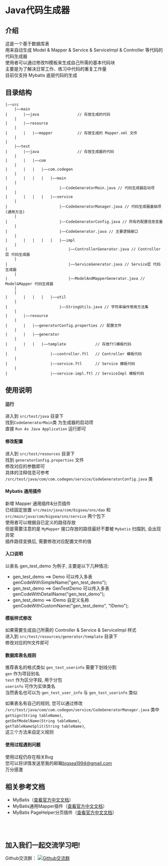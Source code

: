 # Java代码生成器
## 介绍
这是一个基于数据库表<br/>用来自动生成 Model & Mapper & Service & ServiceImpl & Controller 等代码的代码生成器<br/>
使用者可以通过修改ftl模板来生成自己所需的基本代码块<br/>
主要是为了解决日常工作、练习中代码的重复工作量<br/>
目前仅支持 Mybatis 底层代码的生成

## 目录结构
```
|——src	
	|——main                                             
|		|——java					// 存放生成的代码
	|
|		|——resource
	|
|		|	|——mapper			// 存放生成的 Mapper.xml 文件
	|
|
	|——test
|		|——java					// 存放生成器的代码
	|
|		|	|——com
	|
|		|	|	|——com.codegen
	|
|		|	|	|	|——main
	|
|						|——CodeGeneratorMain.java // 代码生成器启动项
	|
|		|	|	|	|——service
	|
|						|——CodeGeneratorManager.java // 代码生成器基础项 (通用方法)
	|
|						|——CodeGeneratorConfig.java // 所有的配置信息变量
	|
|						|——CodeGenerator.java // 主要逻辑接口
	|
|		|	|	|	|	|——impl
	|
|							|——ControllerGenerator.java // Controller层 代码生成器
	|
|							|——ServiceGenerator.java // Service层 代码生成器
	|
|							|——ModelAndMapperGenerator.java // Model&Mapper 代码生成器
	|
	|
|		|	|	|	|——util
	|
|						|——StringUtils.java // 字符串操作常用方法集
	|
|		|——resource
	|
|		|	|——generatorConfig.properties // 配置文件
	|
|		|	|——generator
	|
|		|	|	|——template				// 存放ftl模板代码
	|		
|					|——controller.ftl	// Controller 模板代码
	|		
|					|——service.ftl		// Service 模板代码
	|		
|					|——service-impl.ftl	// ServiceImpl 模板代码
```

## 使用说明
#### 运行
进入到 `src/test/java` 目录下<br />
找到`CodeGeneratorMain`类 为生成器的启动项<br />
直接 `Run As Java Application` 运行即可<br />

#### 修改配置
进入到 `src/test/resources` 目录下<br />
找到 `generatorConfig.properties` 文件<br />
修改对应的参数即可<br />
具体的注释信息可参考 `/src/test/java/com/com.codegen/service/CodeGeneratorConfig.java` 类<br />

#### Mybatis 通用插件
新增 Mapper 通用插件&分页插件<br />
已经固定放置 `src/main/java/com/bigsea/sns/dao` 和 <br />
`src/main/java/com/bigsea/sns/service` 两个包下<br />
使用者可以根据自已定义的路径存放<br/>
但是需要注意的是 `MyMapper` 接口存放的路径最好不要被 `Mybatis` 扫描到, 会出现异常<br />
插件路径变换后, 需要修改对应配置文件的值<br />

#### 入口说明
以表名 gen_test_demo 为例子, 主要是以下几种情况:<br/>
- gen_test_demo ==> Demo 可以传入多表<br/>
genCodeWithSimpleName("gen_test_demo");<br/>
- gen_test_demo ==> GenTestDemo 可以传入多表<br/>
genCodeWithDetailName("gen_test_demo");<br/>
- gen_test_demo ==> IDemo 自定义名称<br/>
genCodeWithCustomName("gen_test_demo", "IDemo");<br/>

#### 模板样式修改
如果需要生成自己所需的 Controller & Service & ServiceImpl 样式<br/>
进入到 `src/test/resources/generator/template` 目录下<br />
修改对应的ftl文件即可

#### 数据库表名规则
推荐表名的格式类似 `gen_test_userinfo` 需要下划线分割<br />
`gen` 作为项目别名<br />
`test` 作为区分字段, 用于分包<br />
`userinfo` 可作为实体类名<br />
当然表名也可以为 `gen_test_user_info` 与 `gen_test_userinfo` 类似<br />

如果表名有自己的规则, 您可以通过修改 `/src/test/java/com/com.codegen/service/CodeGeneratorManager.java` 类中<br />
`getSign(String tableName)`, <br />
`getDefModelName(String tableName)`, <br />
`getTableNameSplit(String tableName)`, <br />
这三个方法来自定义规则

#### 使用过程遇到问题
使用过程仍存在相关Bug<br />
您可以将详情发送至我的邮箱<a href="mailto:bigsea1994@gmail.com">bigsea1994@gmail.com</a><br />
万分感激

## 相关参考文档
- MyBatis（[查看官方中文文档](http://www.mybatis.org/mybatis-3/zh/index.html)）
- MyBatis通用Mapper插件（[查看官方中文文档](https://mapperhelper.github.io/docs/)）
- MyBatis PageHelper分页插件（[查看官方中文文档](https://pagehelper.github.io/docs/)）

<br /><br />

## 加入我们一起交流学习吧!
<div class="text-center">
	Github交流群：
	<a target="_blank" href="//shang.qq.com/wpa/qunwpa?idkey=fc6d021a1e1d1155847180863178d3b8111783f33abf6cfda0efe998e209a454"><img border="0" src="https://github.com/zhaohaihao/Java-Design-Patterns/blob/master/group.png" alt="Github交流群" title="Github交流群"></a>
</div>